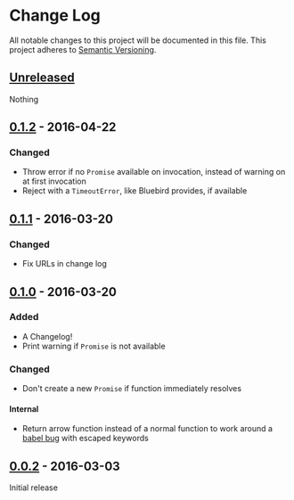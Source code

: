# Change Log
All notable changes to this project will be documented in this file.
This project adheres to [Semantic Versioning](http://semver.org/).

## [Unreleased]
Nothing

## [0.1.2] - 2016-04-22
### Changed
- Throw error if no `Promise` available on invocation, instead of warning on at
first invocation
- Reject with a `TimeoutError`, like Bluebird provides, if available

## [0.1.1] - 2016-03-20
### Changed
- Fix URLs in change log

## [0.1.0] - 2016-03-20
### Added
- A Changelog!
- Print warning if `Promise` is not available

### Changed
- Don't create a new `Promise` if function immediately resolves

#### Internal
- Return arrow function instead of a normal function to work around a
[babel bug](https://phabricator.babeljs.io/T7227) with escaped keywords

## [0.0.2] - 2016-03-03
Initial release


[Unreleased]: https://github.com/SimenB/wait-until-promise/compare/v0.1.2...HEAD
[0.1.2]: https://github.com/SimenB/wait-until-promise/compare/v0.1.1...v0.1.2
[0.1.1]: https://github.com/SimenB/wait-until-promise/compare/v0.1.0...v0.1.1
[0.1.0]: https://github.com/SimenB/wait-until-promise/compare/v0.0.2...v0.1.0
[0.0.2]: https://github.com/SimenB/wait-until-promise/compare/6784c668df6601aa00743ede13fba40526ea09b1...v0.0.2
